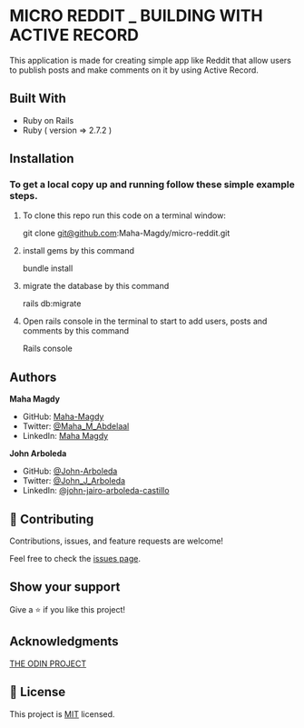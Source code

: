# MICRO REDDIT _ BUILDING WITH ACTIVE RECORD

This application is made for creating simple app like Reddit that allow users to publish posts and make comments on it by using Active Record.

## Built With

- Ruby on Rails
- Ruby ( version => 2.7.2 )

## Installation

### To get a local copy up and running follow these simple example steps.

1. To clone this repo run this code on a terminal window: 

   git clone git@github.com:Maha-Magdy/micro-reddit.git

2. install gems by this command

   bundle install

3. migrate the database by this command

   rails db:migrate

4. Open rails console in the terminal to start to add users, posts and comments by this command

   Rails console

## Authors

**Maha Magdy**

- GitHub: [Maha-Magdy](https://github.com/Maha-Magdy)
- Twitter: [@Maha_M_Abdelaal](https://twitter.com/Maha_M_Abdelaal)
- LinkedIn: [Maha Magdy](https://www.linkedin.com/in/maha-magdy-18a8a7116/)

**John Arboleda**
- GitHub: [@John-Arboleda](https://github.com/John-Arboleda)
- Twitter: [@John_J_Arboleda](https://twitter.com/John_J_Arboleda)
- LinkedIn: [@john-jairo-arboleda-castillo](https://www.linkedin.com/in/john-jairo-arboleda-castillo/)

## 🤝 Contributing

Contributions, issues, and feature requests are welcome!

Feel free to check the [issues page]( https://github.com/Maha-Magdy/micro-reddit/issues ).

## Show your support

Give a ⭐️ if you like this project!

## Acknowledgments
[THE ODIN PROJECT](https://www.theodinproject.com/paths/full-stack-ruby-on-rails/courses/ruby-on-rails/lessons/building-with-active-record-ruby-on-rails)

## 📝 License

This project is [MIT](./LICENSE) licensed.